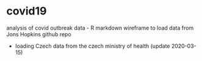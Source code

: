 # covid19
analysis of covid outbreak data - R markdown wireframe to load data from Jons Hopkins github repo

+ loading Czech data from the czech ministry of health (update 2020-03-15)
